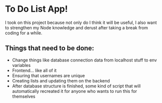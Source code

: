 # To Do List App!

I took on this project because not only do I think it will be useful, I also want to strengthen my Node knowledge and derust after taking a break from coding for a while.

## Things that need to be done:
- Change things like database connection data from localhost stuff to env variables
- Frontend... like all of it
- Ensuring that usernames are unique
- Creating lists and updating them on the backend
- After database structure is finished, some kind of script that will automatically recreated it for anyone who wants to run this for themselves

